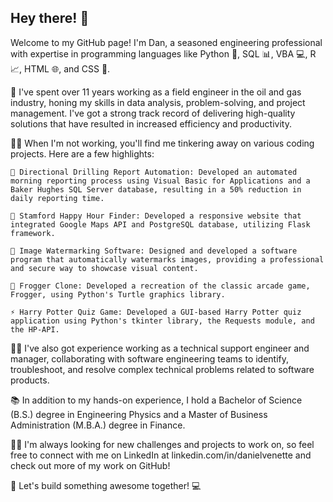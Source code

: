 ## Hey there! 👋

Welcome to my GitHub page! I'm Dan, a seasoned engineering professional with expertise in programming languages like Python 🐍, SQL 📊, VBA 💻, R 📈, HTML 🌐, and CSS 🎨.

🔨 I've spent over 11 years working as a field engineer in the oil and gas industry, honing my skills in data analysis, problem-solving, and project management. I've got a strong track record of delivering high-quality solutions that have resulted in increased efficiency and productivity.

👨‍💻 When I'm not working, you'll find me tinkering away on various coding projects. Here are a few highlights:

    📜 Directional Drilling Report Automation: Developed an automated morning reporting process using Visual Basic for Applications and a Baker Hughes SQL Server database, resulting in a 50% reduction in daily reporting time.

    🍻 Stamford Happy Hour Finder: Developed a responsive website that integrated Google Maps API and PostgreSQL database, utilizing Flask framework.

    🌄 Image Watermarking Software: Designed and developed a software program that automatically watermarks images, providing a professional and secure way to showcase visual content.

    🐸 Frogger Clone: Developed a recreation of the classic arcade game, Frogger, using Python's Turtle graphics library.

    ⚡ Harry Potter Quiz Game: Developed a GUI-based Harry Potter quiz application using Python's tkinter library, the Requests module, and the HP-API.

👷‍♂️ I've also got experience working as a technical support engineer and manager, collaborating with software engineering teams to identify, troubleshoot, and resolve complex technical problems related to software products.

📚 In addition to my hands-on experience, I hold a Bachelor of Science (B.S.) degree in Engineering Physics and a Master of Business Administration (M.B.A.) degree in Finance.

👨‍💼 I'm always looking for new challenges and projects to work on, so feel free to connect with me on LinkedIn at linkedin.com/in/danielvenette and check out more of my work on GitHub!

🚀 Let's build something awesome together! 💻
